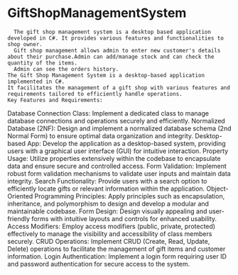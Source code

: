 # GiftShopManagementSystem
      The gift shop management system is a desktop based application developed in C#. It provides various features and functionalities to shop owner.
      Gift shop management allows admin to enter new customer's details about their purchase.Admin can add/manage stock and can check the quantity of the items.
      Admin can see the orders history.
    The Gift Shop Management System is a desktop-based application implemented in C#. 
    It facilitates the management of a gift shop with various features and requirements tailored to efficiently handle operations.
    Key Features and Requirements:
Database Connection Class: Implement a dedicated class to manage database connections and operations securely and efficiently.
Normalized Database (2NF): Design and implement a normalized database schema (2nd Normal Form) to ensure optimal data organization and integrity.
Desktop-based App: Develop the application as a desktop-based system, providing users with a graphical user interface (GUI) for intuitive interaction.
Property Usage: Utilize properties extensively within the codebase to encapsulate data and ensure secure and controlled access.
Form Validation: Implement robust form validation mechanisms to validate user inputs and maintain data integrity.
Search Functionality: Provide users with a search option to efficiently locate gifts or relevant information within the application.
Object-Oriented Programming Principles: Apply principles such as encapsulation, inheritance, and polymorphism to design and develop a modular and maintainable codebase.
Form Design: Design visually appealing and user-friendly forms with intuitive layouts and controls for enhanced usability.
Access Modifiers: Employ access modifiers (public, private, protected) effectively to manage the visibility and accessibility of class members securely.
CRUD Operations: Implement CRUD (Create, Read, Update, Delete) operations to facilitate the management of gift items and customer information.
Login Authentication: Implement a login form requiring user ID and password authentication for secure access to the system.
